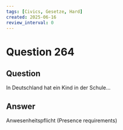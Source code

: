 ```yaml
---
tags: [Civics, Gesetze, Hard]
created: 2025-06-16
review_interval: 0
---
```


# Question 264

## Question

In Deutschland hat ein Kind in der Schule…

## Answer

Anwesenheitspflicht (Presence requirements)
